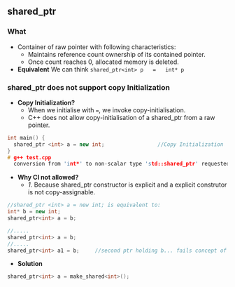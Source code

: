 ## shared_ptr
### What
- Container of raw pointer with following characteristics:
  - Maintains reference count ownership of its contained pointer. 
  - Once count reaches 0, allocated memory is deleted.
- **Equivalent** We can think `shared_ptr<int> p   =   int* p`

### shared_ptr does not support copy Initialization
- **Copy Initialization?** 
  - When we initialise with `=`, we invoke copy-initialisation.
  - C++ does not allow copy-initialisation of a shared_ptr from a raw pointer.
```c++
int main() {
  shared_ptr <int> a = new int;                 //Copy Initialization
}  
# g++ test.cpp
  conversion from 'int*' to non-scalar type 'std::shared_ptr' requested
```
- **Why CI not allowed?**
  - *1.* Because shared_ptr constructor is explicit and a explicit construtor is not copy-assignable.
```c++
//shared_ptr <int> a = new int; is equivalent to:
int* b = new int;
shared_ptr<int> a = b;

//.....
shared_ptr<int> a = b;
//.....
shared_ptr<int> a1 = b;     //second ptr holding b... fails concept of shared_ptr
```
- **Solution**
```c++
shared_ptr<int> a = make_shared<int>();
```

